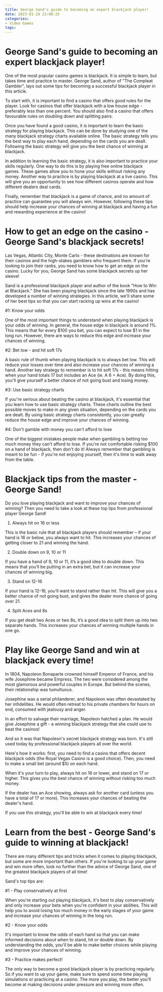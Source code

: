 ```yaml
---
title: George Sand's guide to becoming an expert blackjack player!
date: 2023-01-19 23:08:25
categories:
- Video Games
tags:
---
```



#  George Sand's guide to becoming an expert blackjack player!

One of the most popular casino games is blackjack. It is simple to learn, but takes time and practice to master. George Sand, author of "The Compleat Gambler", lays out some tips for becoming a successful blackjack player in this article.

To start with, it is important to find a casino that offers good rules for the player. Look for casinos that offer blackjack with a low house edge - preferably less than one percent. You should also find a casino that offers favourable rules on doubling down and splitting pairs.

Once you have found a good casino, it is important to learn the basic strategy for playing blackjack. This can be done by studying one of the many blackjack strategy charts available online. The basic strategy tells you the best way to play each hand, depending on the cards you are dealt. Following the basic strategy will give you the best chance of winning at blackjack.

In addition to learning the basic strategy, it is also important to practice your skills regularly. One way to do this is by playing free online blackjack games. These games allow you to hone your skills without risking any money. Another way to practice is by playing blackjack at a live casino. This will give you an opportunity to see how different casinos operate and how different dealers deal cards.

Finally, remember that blackjack is a game of chance, and no amount of practice can guarantee you will always win. However, following these tips should help increase your chances of winning at blackjack and having a fun and rewarding experience at the casino!

#  How to get an edge on the casino - George Sand's blackjack secrets!

Las Vegas, Atlantic City, Monte Carlo - these destinations are known for their casinos and the high-stakes gamblers who frequent them. If you're looking to join their ranks, you need to know how to get an edge on the casino. Lucky for you, George Sand has some blackjack secrets up her sleeve!

Sand is a professional blackjack player and author of the book "How to Win at Blackjack." She has been playing blackjack since the late 1990s and has developed a number of winning strategies. In this article, we'll share some of her best tips so that you can start racking up wins at the casino!

#1: Know your odds

One of the most important things to understand when playing blackjack is your odds of winning. In general, the house edge in blackjack is around 1%. This means that for every $100 you bet, you can expect to lose $1 in the long run. However, there are ways to reduce this edge and increase your chances of winning.

#2: Bet low - and hit soft 17s

A basic rule of thumb when playing blackjack is to always bet low. This will reduce your losses over time and also increase your chances of winning a hand. Another key strategy to remember is to hit soft 17s - this means hitting when your hand totals 17 but includes an Ace (ie. A 6 + Ace). By doing this, you'll give yourself a better chance of not going bust and losing money.

#3: Use basic strategy charts

If you're serious about beating the casino at blackjack, it's essential that you learn how to use basic strategy charts. These charts outline the best possible moves to make in any given situation, depending on the cards you are dealt. By using basic strategy charts consistently, you can greatly reduce the house edge and improve your chances of winning.

#4: Don't gamble with money you can't afford to lose

One of the biggest mistakes people make when gambling is betting too much money they can't afford to lose. If you're not comfortable risking $100 on a hand of blackjack, then don't do it! Always remember that gambling is meant to be fun - if you're not enjoying yourself, then it's time to walk away from the table.

#  Blackjack tips from the master - George Sand!

Do you love playing blackjack and want to improve your chances of winning? Then you need to take a look at these top tips from professional player George Sand!

1. Always hit on 16 or less

This is the basic rule that all blackjack players should remember – if your hand is 16 or below, you always want to hit. This increases your chances of getting closer to 21 and winning the hand.

2. Double down on 9, 10 or 11

If you have a hand of 9, 10 or 11, it’s a good idea to double down. This means that you’ll be putting in an extra bet, but it can increase your chances of winning big.

3. Stand on 12-16

If your hand is 12-16, you’ll want to stand rather than hit. This will give you a better chance of not going bust, and gives the dealer more chance of going over 21.

4. Split Aces and 8s

If you get dealt two Aces or two 8s, it’s a good idea to split them up into two separate hands. This increases your chances of winning multiple hands in one go.

#  Play like George Sand and win at blackjack every time!

In 1804, Napoleon Bonaparte crowned himself Emperor of France, and his wife Josephine became Empress. The two were considered among the most glamorous and powerful couples in Europe. But behind the scenes, their relationship was tumultuous.

Josephine was a serial philanderer, and Napoleon was often devastated by her infidelities. He would often retreat to his private chambers for hours on end, consumed with jealousy and anger.

In an effort to salvage their marriage, Napoleon hatched a plan. He would give Josephine a gift - a winning blackjack strategy that she could use to beat the casinos!

And so it was that Napoleon's secret blackjack strategy was born. It's still used today by professional blackjack players all over the world.

Here's how it works: first, you need to find a casino that offers decent blackjack odds (the Royal Vegas Casino is a good choice). Then, you need to make a small bet (around $5) on each hand.

When it's your turn to play, always hit on 16 or lower, and stand on 17 or higher. This gives you the best chance of winning without risking too much money.

If the dealer has an Ace showing, always ask for another card (unless you have a total of 17 or more). This increases your chances of beating the dealer's hand.

If you use this strategy, you'll be able to win at blackjack every time!

#  Learn from the best - George Sand's guide to winning at blackjack!

There are many different tips and tricks when it comes to playing blackjack, but some are more important than others. If you're looking to up your game and win more often, look no further than the advice of George Sand, one of the greatest blackjack players of all time!

Sand's top tips are:

#1 - Play conservatively at first

When you're starting out playing blackjack, it's best to play conservatively and only increase your bets when you're confident in your abilities. This will help you to avoid losing too much money in the early stages of your game and increase your chances of winning in the long run.

#2 - Know your odds

It's important to know the odds of each hand so that you can make informed decisions about when to stand, hit or double down. By understanding the odds, you'll be able to make better choices while playing and improve your chances of winning.

#3 - Practice makes perfect!

The only way to become a good blackjack player is by practicing regularly. So if you want to up your game, make sure to spend some time playing simulations or practicing at a casino. The more you play, the better you'll become at making decisions under pressure and winning more often.
